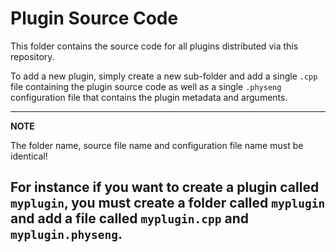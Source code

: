 Plugin Source Code
==================

This folder contains the source code for all plugins distributed via this repository.

To add a new plugin, simply create a new sub-folder and add a single `.cpp` file containing the plugin source code as
well as a single `.physeng` configuration file that contains the plugin metadata and arguments.

---
**NOTE**

The folder name, source file name and configuration file name must be identical!

For instance if you want to create a plugin called `myplugin`, you must create a folder called `myplugin` and add a file
called `myplugin.cpp` and `myplugin.physeng`.
---